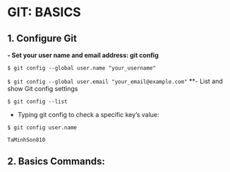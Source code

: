 # GIT: BASICS
## 1. Configure Git

**- Set your user name and email address: git config**

```$ git config --global user.name "your_username"```

```$ git config --global user.email "your_email@example.com"```
**- List and show Git config settings

```$ git config --list```

+ Typing git config <key> to check a specific key’s value:
  
```$ git config user.name```
  
```TaMinhSon810```

## 2. Basics Commands:
